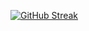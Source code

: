 [![GitHub Streak](https://streak-stats.demolab.com?user=leath-dub&theme=onedark)](https://git.io/streak-stats)
